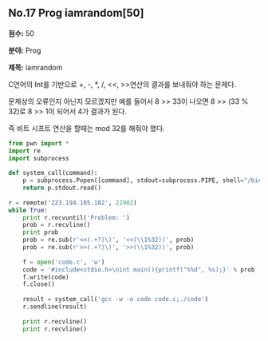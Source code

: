 ## No.17 Prog iamrandom[50]

**점수:** 50

**분야:** Prog

**제목:** iamrandom

C언어의 Int를 기반으로 +, -, *, /, <<, >>연산의 결과를 보내줘야 하는 문제다.

문제상의 오류인지 아닌지 모르겠지만 예를 들어서 8 >> 33이 나오면 8 >> (33 % 32)로 8 >> 1이 되어서 4가 결과가 된다.

즉 비트 시프트 연산을 할때는 mod 32를 해줘야 했다.

```python
from pwn import *
import re
import subprocess
 
def system_call(command):
    p = subprocess.Popen([command], stdout=subprocess.PIPE, shell="/bin/bash")
    return p.stdout.read()
 
r = remote('223.194.105.182', 22902)
while True:
	print r.recvuntil('Problem: ')
	prob = r.recvline()
	print prob
	prob = re.sub(r'<<(.+?)\)', '<<(\\1%32))', prob)
	prob = re.sub(r'>>(.+?)\)', '>>(\\1%32))', prob)
 
	f = open('code.c', 'w')
	code = '#include<stdio.h>\nint main(){printf("%%d", %s);}' % prob
	f.write(code)
	f.close()
 
	result = system_call('gcc -w -o code code.c;./code')
	r.sendline(result)
 
	print r.recvline()
	print r.recvline()
  ```
